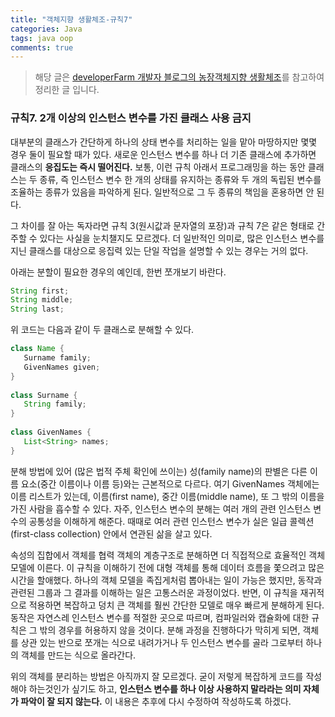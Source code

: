 ```yaml
---
title: "객체지향 생활체조-규칙7"
categories: Java
tags: java oop
comments: true
---
```


> 해당 글은 [developerFarm 개발자 블로그의 농장객체지향 생활체조](https://developerfarm.wordpress.com/2012/02/03/object_calisthenics_summary)를 참고하여 정리한 글 입니다.

### 규칙7. 2개 이상의 인스턴스 변수를 가진 클래스 사용 금지

대부분의 클래스가 간단하게 하나의 상태 변수를 처리하는 일을 맡아 마땅하지만 몇몇 경우 둘이 필요할 때가 있다. 새로운 인스턴스 변수를 하나 더 기존 클래스에 추가하면 클래스의 **응집도는 즉시 떨어진다.** 보통, 이런 규칙 아래서 프로그래밍을 하는 동안 클래스는 두 종류, 즉 인스턴스 변수 한 개의 상태를 유지하는 종류와 두 개의 독립된 변수를 조율하는 종류가 있음을 파악하게 된다. 일반적으로 그 두 종류의 책임을 혼용하면 안 된다.

그 차이를 잘 아는 독자라면 규칙 3(원시값과 문자열의 포장)과 규칙 7은 같은 형태로 간주할 수 있다는 사실을 눈치챌지도 모르겠다. 더 일반적인 의미로, 많은 인스턴스 변수를 지닌 클래스를 대상으로 응집력 있는 단일 작업을 설명할 수 있는 경우는 거의 없다.

아래는 분할이 필요한 경우의 예인데, 한번 쪼개보기 바란다.

```java
String first;
String middle;
String last;
```

위 코드는 다음과 같이 두 클래스로 분해할 수 있다.

````java
class Name {
   Surname family;
   GivenNames given;
}
 
class Surname {
   String family;
}
 
class GivenNames {
   List<String> names;
}
````

분해 방법에 있어 (많은 법적 주체 확인에 쓰이는) 성(family name)의 판별은 다른 이름 요소(중간 이름이나 이름 등)와는 근본적으로 다르다. 여기 GivenNames 객체에는 이름 리스트가 있는데, 이름(first name), 중간 이름(middle name), 또 그 밖의 이름을 가진 사람을 흡수할 수 있다. 자주, 인스턴스 변수의 분해는 여러 개의 관련 인스턴스 변수의 공통성을 이해하게 해준다. 때때로 여러 관련 인스턴스 변수가 실은 일급 콜렉션(first-class collection) 안에서 연관된 삶을 살고 있다.

속성의 집합에서 객체를 협력 객체의 계층구조로 분해하면 더 직접적으로 효율적인 객체 모델에 이른다. 이 규칙을 이해하기 전에 대형 객체를 통해 데이터 흐름을 쫓으려고 많은 시간을 할애했다. 하나의 객체 모델을 족집게처럼 뽑아내는 일이 가능은 했지만, 동작과 관련된 그룹과 그 결과를 이해하는 일은 고통스러운 과정이었다. 반면, 이 규칙을 재귀적으로 적용하면 복잡하고 덩치 큰 객체를 훨씬 간단한 모델로 매우 빠르게 분해하게 된다. 동작은 자연스레 인스턴스 변수를 적절한 곳으로 따르며, 컴파일러와 캡슐화에 대한 규칙은 그 밖의 경우를 허용하지 않을 것이다. 분해 과정을 진행하다가 막히게 되면, 객체를 상관 있는 반으로 쪼개는 식으로 내려가거나 두 인스턴스 변수를 골라 그로부터 하나의 객체를 만드는 식으로 올라간다.

위의 객체를 분리하는 방법은 아직까지 잘 모르겠다. 굳이 저렇게 복잡하게 코드를 작성해야 하는것인가 싶기도 하고, **인스턴스 변수를 하나 이상 사용하지 말라라는 의미 자체가 파악이 잘 되지 않는다.** 이 내용은 추후에 다시 수정하여 작성하도록 하겠다.

